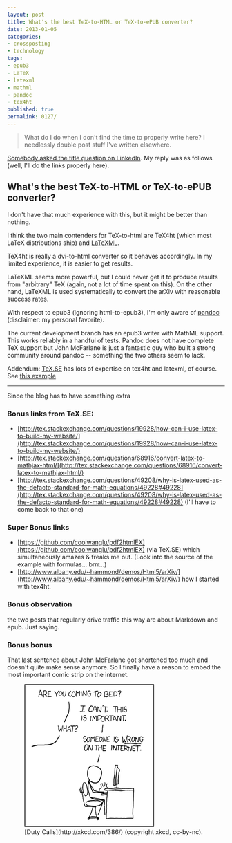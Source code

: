 ```yaml
---
layout: post
title: What's the best TeX-to-HTML or TeX-to-ePUB converter?
date: 2013-01-05
categories:
- crossposting
- technology
tags:
- epub3
- LaTeX
- latexml
- mathml
- pandoc
- tex4ht
published: true
permalink: 0127/
---
```


> What do I do when I don't find the time to properly write here? I needlessly double post stuff I've written elsewhere.

[Somebody asked the title question on LinkedIn](http://www.linkedin.com/groups/Whats-best-TeXtoHTML-TeXtoePUB-converter-3772588.S.200461734). My reply was as follows (well, I'll do the links properly here).

## What's the best TeX-to-HTML or TeX-to-ePUB converter?

I don't have that much experience with this, but it might be better than nothing.

I think the two main contenders for TeX-to-html are TeX4ht (which most LaTeX distributions ship) and [LaTeXML](http://dlmf.nist.gov/LaTeXML/).

TeX4ht is really a dvi-to-html converter so it behaves accordingly. In my limited experience, it is easier to get results.

LaTeXML seems more powerful, but I could never get it to produce results from "arbitrary" TeX (again, not a lot of time spent on this). On the other hand, LaTeXML is used systematically to convert the arXiv with reasonable success rates.

With respect to epub3 (ignoring html-to-epub3), I'm only aware of [pandoc](http://www.johnmacfarlane.net/pandoc/) (disclaimer: my personal favorite).

The current development branch has an epub3 writer with MathML support. This works reliably in a handful of tests. Pandoc does not have complete TeX support but John McFarlane is just a fantastic guy who built a strong community around pandoc -- something the two others seem to lack.

Addendum: [TeX.SE](http://tex.stackexchange.com/) has lots of expertise on tex4ht and latexml, of course. See [this example](http://tex.stackexchange.com/questions/43847/why-havent-any-tex-html-converters-been-updated-to-use-current-web-standards-s)

* * *

Since the blog has to have something extra

### Bonus links from TeX.SE:

*   [http://tex.stackexchange.com/questions/19928/how-can-i-use-latex-to-build-my-website/](http://tex.stackexchange.com/questions/19928/how-can-i-use-latex-to-build-my-website/)
*   [http://tex.stackexchange.com/questions/68916/convert-latex-to-mathjax-html/](http://tex.stackexchange.com/questions/68916/convert-latex-to-mathjax-html/)
*   [http://tex.stackexchange.com/questions/49208/why-is-latex-used-as-the-defacto-standard-for-math-equations/49228#49228](http://tex.stackexchange.com/questions/49208/why-is-latex-used-as-the-defacto-standard-for-math-equations/49228#49228) (I'll have to come back to that one)

### Super Bonus links

*   [https://github.com/coolwanglu/pdf2htmlEX](https://github.com/coolwanglu/pdf2htmlEX) (via TeX.SE) which simultaneously amazes & freaks me out. (Look into the source of the example with formulas... brrr...)
*   [http://www.albany.edu/~hammond/demos/Html5/arXiv/](http://www.albany.edu/~hammond/demos/Html5/arXiv/) how I started with tex4ht.

### Bonus observation

the two posts that regularly drive traffic this way are about Markdown and epub. Just saying.

### Bonus bonus

That last sentence about John McFarlane got shortened too much and doesn't quite make sense anymore. So I finally have a reason to embed the most important comic strip on the internet.


<figure>
  <a href="http://xkcd.com/386/">
    <img alt="Are you coming to bed? -- I can't. This is important. -- What?  -- Someone is _wrong_ on the internet." src="/assets/2013/duty_calls.png"/>
  </a>
  <figcaption>
  [Duty Calls](http://xkcd.com/386/) (copyright xkcd, cc-by-nc).
  </figcaption>
</figure>
